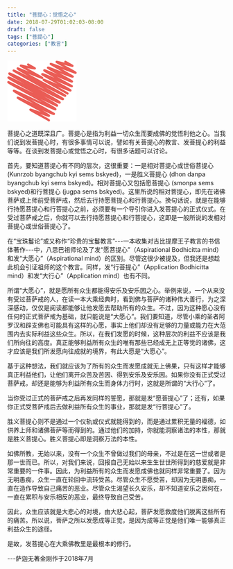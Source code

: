 ```yaml
---
title: "菩提心：觉悟之心"
date: 2018-07-29T01:02:03-08:00
draft: false
tags: ["菩提心"]
categories: ["教言"]
---
```




![img](https://raw.githubusercontent.com/thogmedorje/up/master/uPic/640.png)


  菩提心之道既深且广。菩提心是指为利益一切众生而要成佛的觉悟利他之心。当我们说到发菩提心时，有很多事情可以说，譬如有关菩提心的教言、发菩提心的利益等等。在谈到发菩提心或觉悟之心时，有很多话题可以讨论。


  首先，要知道菩提心有不同的层次，这很重要：一是相对菩提心或世俗菩提心(Kunrzob byangchub kyi sems bskyed)，一是胜义菩提心 (dhon danpa byangchub kyi sems bskyed)。相对菩提心又包括愿菩提心 (smonpa sems bskyed)和行菩提心 (jugpa sems bskyed)。这里所说的相对菩提心，即先在诸佛菩萨或上师前受菩萨戒，然后去行持愿菩提心和行菩提心。换句话说，就是在能够行持愿菩提心和行菩提心之前，必须要有一个导引你进入发菩提心的正式仪式。在受过菩萨戒之后，你就可以去行持愿菩提心和行菩提心，这即是一般所说的发相对菩提心或世俗菩提心了。

  在“宝珠鬘论”或又称作“珍贵的宝鬘教言”---一本收集对吉比提摩王子教言的书信体著作---中，八思巴祖师论及了发“愿菩提心”（Aspirational Bodhicitta mind）和发“大愿心”（Aspirational mind）的区别。尽管这很少被提及，但我还是想趁此机会引证祖师的这个教言。同样，发“行菩提心”（Application Bodhicitta mind）和发“大行心”（Application mind）也有不同。




  所谓“大愿心”，就是愿所有众生都能得安乐及安乐因之心。举例来说，一个从来没有受过菩萨戒的人，在读一本大乘经典时，看到佛与菩萨的诸种伟大善行，为之深深感动，仅仅是阅读都能够让他发愿去帮助所有的众生。不过，因为这种愿心没有任何的正式菩萨戒为基础，就只能说是“大愿心”。我们要知道，尽管小乘的圣者阿罗汉和辟支佛也可能具有这样的心愿，事实上他们却没有足够的力量或能力在大范围内去实际利益这些众生。所以，在我们发愿的时候，这种层次的利益不应该是我们所向往的高度。真正能够利益所有众生的唯有那些已经成无上正等觉的诸佛，这才应该是我们所发愿向往成就的境界，有此大愿是“大愿心”。



  基于这种想法，我们就应该为了所有的众生而发愿成就无上佛果，只有这样才能够真正利益他们，让他们离开众苦及苦因、得到安乐及安乐因。如果你没有正式受过菩萨戒，却还是能够为利益所有众生而身体力行时，这就是所谓的“大行心”了。

  当你受过正式的菩萨戒之后再发同样的誓愿，那就是发“愿菩提心”了；还有，如果你正式受菩萨戒后去做利益所有众生的事业，那就是发“行菩提心”了。




  胜义菩提心则不是通过一个仪轨或仪式就能得到的，而是通过累积无量的福德，如供养上师和诸佛菩萨等而得到的。通过他们的加持，你就能洞察诸法的本性，那就是胜义菩提心。胜义菩提心即是洞察万法的本性。

  如佛所教，无始以来，没有一个众生不曾做过我们的母亲，不过是在这一世或者是那一世而已。所以，对我们来说，回报自己无始以来生生世世所得到的慈爱就是非常重要的一件事。因此，为利益所有的众生而发愿成佛也就同样非常重要了。因为无明愚痴，众生一直在轮回中流转受苦。尽管众生不愿受苦，却因为无明愚痴，一直在造作导致自己痛苦的恶业。尽管众生渴望长久安乐，却不知道安乐之因何在，一直在累积与安乐相反的恶业，最终导致自己受苦。




  因此，众生应该就是大悲心的对境，由大悲心起，菩萨发愿救度他们脱离这些所有的痛苦。所以说，菩萨之所以发愿成等正觉，是因为成等正觉是他们唯一能够真正利益众生的途径。

  是故，发菩提心在大乘佛教里是最根本的修行。



---萨迦无著金刚作于2018年7月



